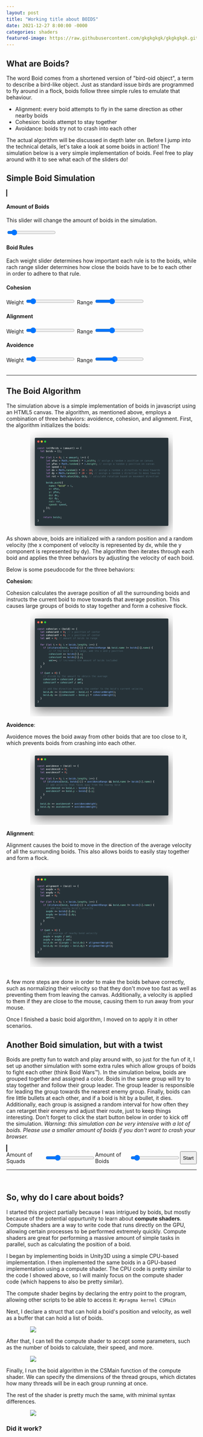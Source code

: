 ```yaml
---
layout: post
title: "Working title about BOIDS"
date: 2021-12-27 8:00:00 -0000
categories: shaders
featured-image: https://raw.githubusercontent.com/gkgkgkgk/gkgkgkgk.github.io/gh-pages/_posts/assets/nodesql/filter.png
---
```


## What are Boids?
The word Boid comes from a shortened version of "bird-oid object", a term to describe a bird-like object. Just as standard issue birds are programmed to fly around in a flock, boids follow three simple rules to emulate that behaviour.
* Alignment: every boid attempts to fly in the same direction as other nearby boids
* Cohesion: boids attempt to stay together
* Avoidance: boids try not to crash into each other

The actual algorithm will be discussed in depth later on. Before I jump into the technical details, let's take a look at some boids in action! The simulation below is a very simple implementation of boids. Feel free to play around with it to see what each of the sliders do!

## Simple Boid Simulation
<head>
    <link rel="stylesheet" href="styles.css">
</head>
<canvas id="myCanvas" width="500" height="500" style="border:1px solid #000000;">
</canvas>

<div>
    <h4>Amount of Boids</h4>
    <p>This slider will change the amount of boids in the simulation.</p>
    <div class='sliderContainer'>
        <input type="range" min="0" max="500" value="50" oninput="changeBoidAmount(this.value)" />
    </div>
</div>
<h4>Boid Rules</h4>
<p>Each weight slider determines how important each rule is to the boids, while rach range slider determines how close the boids have to be to each other in order to adhere to that rule.</p>
<div>
    <h4>Cohesion</h4>
    <div class='sliderContainer'>
        <span class='slider' id="cohesion">Weight</span>
        <input type="range" min="0" max="50" value="5" oninput="changeCohesionWeight(this.value)" />
        <span class='slider' id="cohesion">Range</span>
        <input type="range" min="1" max="750" value="250" oninput="changeCohesionRange(this.value)" />
    </div>
</div>

<div>
    <h4>Alignment</h4>
    <div class='sliderContainer'>
        <span class='slider'>Weight</span>
        <input type="range" min="0" max="50" value="5" oninput="changeAlignmentWeight(this.value)" />
        <span class='slider'>Range</span>
        <input type="range" min="1" max="750" value="250" oninput="changeAlignmentRange(this.value)" />
    </div>
</div>

<div>
    <h4>Avoidence</h4>
    <div class='sliderContainer'>
        <span class='slider'>Weight</span>
        <input type="range" min="0" max="500" value="50" oninput="changeAvoidenceWeight(this.value)" />
        <span class='slider'>Range</span>
        <input type="range" min="1" max="50" value="20" oninput="changeAvoidenceRange(this.value)" />
    </div>
</div>

<script>
    var c = document.getElementById("myCanvas");
    var ctx = c.getContext("2d");

    var mouse = {
        x: undefined,
        y: undefined
    };

    c.addEventListener("mousemove", function (e) {
        mouse.x = e.x;
        mouse.y = e.y;
        var rect = c.getBoundingClientRect();
        mouse.x -= rect.left;
        mouse.y -= rect.top;
    });

    let cohesionWeight = 0.0025;
    const changeCohesionWeight = (cohesion) => {
        cohesionWeight = cohesion / 1000;
    };

    let cohesionRange = 250;
    const changeCohesionRange = (cohesion) => {
        cohesionRange = cohesion;
    };

    let alignmentWeight = 0.026;
    const changeAlignmentWeight = (alignment) => {
        alignmentWeight = alignment / 1000;
    };

    let alignmentRange = 25;
    const changeAlignmentRange = (alignment) => {
        alignmentRange = alignment;
    };

    let avoidenceWeight = 0.104;
    const changeAvoidenceWeight = (avoidence) => {
        avoidenceWeight = avoidence / 1000;
    };

    let avoidenceRange = 5;
    const changeAvoidenceRange = (avoidence) => {
        avoidenceRange = avoidence;
    };

    let boidAmount = 100;
    const changeBoidAmount = (amt) => {
        boidAmount = amt;
    };

    const initBoids = (amount) => {
        let boids = [];
        for (let i = 0; i < amount; i++) {
            let xPos = Math.random() * c.width;
            let yPos = Math.random() * c.height;
            let speed = 1;
            let dx = Math.random() * 20 - 10;
            let dy = Math.random() * 20 - 10;
            let rot = Math.atan2(dy, dx);

            boids.push({
                name: "boid" + i,
                x: xPos,
                y: yPos,
                dx: dx,
                dy: dy,
                rot: rot,
                speed: speed,
                color: '#' + Math.floor(Math.random() * 16777215).toString(16)
            });
        }

        return boids;
    }

    const drawBoid = (boid) => {
        ctx.save();
        ctx.translate(boid.x, boid.y);
        ctx.rotate(Math.atan2(boid.dy, boid.dx));
        ctx.beginPath();
        ctx.moveTo(-2, 2);
        ctx.lineTo(-2, -2);
        ctx.lineTo(4, 0);

        ctx.closePath();
        ctx.stroke();
        ctx.fill();
        ctx.restore();
    }

    const distance = (boid1, boid2) => {
        return Math.sqrt(Math.pow(boid1.x - boid2.x, 2) + Math.pow(boid1.y - boid2.y, 2));
    }

    const cohesion = (boid) => {
        let cohesionX = 0;
        let cohesionY = 0;
        let amt = 0;

        for (let i = 0; i < boids.length; i++) {
            if (distance(boid, boids[i]) < cohesionRange && boid.name != boids[i].name) {
                cohesionX += boids[i].x;
                cohesionY += boids[i].y;
                amt++;
            }
        }

        if (amt > 0) {
            cohesionX = cohesionX / amt;
            cohesionY = cohesionY / amt;
            boid.dx += ((cohesionX - boid.x) * cohesionWeight);
            boid.dy += ((cohesionY - boid.y) * cohesionWeight);
        }
    }

    const avoidence = (boid) => {
        let avoidenceX = 0;
        let avoidenceY = 0;

        for (let i = 0; i < boids.length; i++) {
            if (distance(boid, boids[i]) < avoidenceRange && boid.name != boids[i].name) {
                avoidenceX += boid.x - boids[i].x;
                avoidenceY += boid.y - boids[i].y;

            }
        }

        boid.dx += avoidenceX * avoidenceWeight;
        boid.dy += avoidenceY * avoidenceWeight;
    }

    const alignment = (boid) => {
        let avgdx = 0;
        let avgdy = 0;
        let amt = 0;

        for (let i = 0; i < boids.length; i++) {
            if (distance(boid, boids[i]) < alignmentRange && boid.name != boids[i].name) {
                avgdx += boids[i].dx;
                avgdy += boids[i].dy;
                amt++;
            }
        }

        if (amt > 0) {
            avgdx = avgdx / amt;
            avgdy = avgdy / amt;
            boid.dx += ((avgdx - boid.dx) * alignmentWeight);
            boid.dy += ((avgdy - boid.dy) * alignmentWeight);
        }
    }

    const normalizeSpeed = (boid) => {
        let speed = Math.sqrt(Math.pow(boid.dx, 2) + Math.pow(boid.dy, 2));
        if (speed > boid.speed) {
            boid.dx *= boid.speed / speed;
            boid.dy *= boid.speed / speed;
        }
    }

    const dontLeave = (boid) => {
        const bounds = 5;

        if (boid.x < bounds) {
            boid.dx += 1;
        }
        else if (boid.x > c.width - bounds) {
            boid.dx -= 1;
        }

        if (boid.y < bounds) {
            boid.dy += 1;
        }
        else if (boid.y > c.height - bounds) {
            boid.dy -= 1;
        }
    }

    const avoidMouse = (boid) => {
        if (distance(boid, mouse) < 100) {
            boid.dx += (boid.x - mouse.x) * 0.025;
            boid.dy += (boid.y - mouse.y) * 0.025;
        }
    }

    const processBoid = (boid) => {
        cohesion(boid);
        avoidence(boid);
        alignment(boid);
        avoidMouse(boid);
        normalizeSpeed(boid);
        dontLeave(boid);

        boid.x += boid.dx;
        boid.y += boid.dy;
        boid.rot = rad2deg(Math.atan2(boid.dy, boid.dx));
    }

    const rad2deg = (rad) => {
        return rad * 180 / Math.PI;
    }

    const deg2rad = (deg) => {
        return deg * Math.PI / 180;
    }

    var boids = initBoids(500);

    const loop = () => {
        ctx.clearRect(0, 0, c.width, c.height);

        for (let i = 0; i < boidAmount; i++) {
            processBoid(boids[i]);
            drawBoid(boids[i]);
        }
        window.requestAnimationFrame(loop);
        console.log(cohesionWeight, alignmentWeight, avoidenceWeight);
    }

    window.requestAnimationFrame(loop);

</script>
<br>
<hr/>

## The Boid Algorithm
The simulation above is a simple implementation of boids in javascript using an HTML5 canvas. The algorithm, as mentioned above, employs a combination of three behaviors: avoidence, cohesion, and alignment. First, the algorithm initializes the boids:
<img src="https://raw.githubusercontent.com/gkgkgkgk/gkgkgkgk.github.io/gh-pages/_posts/assets/boids/initcode.png" width="75%" style="display: block; margin-left: auto; margin-right: auto; width: 75%;"/>
As shown above, boids are initialized with a random position and a random velocity (the x component of velocity is represented by dx, while the y component is represented by dy). The algorithm then iterates through each boid and applies the three behaviors by adjusting the velocity of each boid.

Below is some pseudocode for the three behaviors:

**Cohesion:**

Cohesion calculates the average position of all the surrounding boids and instructs the current boid to move towards that average position. This causes large groups of boids to stay together and form a cohesive flock.
<img src="https://raw.githubusercontent.com/gkgkgkgk/gkgkgkgk.github.io/gh-pages/_posts/assets/boids/cohesioncode.png" width="75%" style="display: block; margin-left: auto; margin-right: auto; width: 75%;"/>

**Avoidence**:

Avoidence moves the boid away from other boids that are too close to it, which prevents boids from crashing into each other. 
<img src="https://raw.githubusercontent.com/gkgkgkgk/gkgkgkgk.github.io/gh-pages/_posts/assets/boids/avoidencecode.png" width="75%" style="display: block; margin-left: auto; margin-right: auto; width: 75%;"/>

**Alignment**:

Alignment causes the boid to move in the direction of the average velocity of all the surrounding boids. This also allows boids to easily stay together and form a flock.

<img src="https://raw.githubusercontent.com/gkgkgkgk/gkgkgkgk.github.io/gh-pages/_posts/assets/boids/alignmentcode.png" width="75%" style="display: block; margin-left: auto; margin-right: auto; width: 75%;"/>
<br>

A few more steps are done in order to make the boids behave correctly, such as normalizing their velocity so that they don't move too fast as well as preventing them from leaving the canvas. Additionally, a velocity is applied to them if they are close to the mouse, causing them to run away from your mouse.

Once I finished a basic boid algorithm, I moved on to apply it in other scenarios.

## Another Boid simulation, but with a twist
Boids are pretty fun to watch and play around with, so just for the fun of it, I set up another simulation with some extra rules which allow groups of boids to fight each other (think Boid Wars™). In the simulation below, boids are grouped together and assigned a color. Boids in the same group will try to stay together and follow their group leader. The group leader is responsible for leading the group towards the nearest enemy group. Finally, boids can fire little bullets at each other, and if a boid is hit by a bullet, it dies. Additionally, each group is assigned a random interval for how often they can retarget their enemy and adjust their route, just to keep things interesting. Don't forget to click the start button below in order to kick off the simulation. *Warning: this simulation can be very intensive with a lot of boids. Please use a smaller amount of boids if you don't want to crash your browser.*

<canvas id="myCanvas2" width="500" height="500" style="border:1px solid #000000;">
</canvas>
<div style="display: flex; align-content: space-between;">
    <span>Amount of Squads</span><input type="range" min="1" max="20" value="5"
        oninput="changeSquadAmount(this.value)" />
    <span>Amount of Boids</span>
    <input type="range" min="1" max="50" value="5" oninput="changeBoidAmountSquad(this.value)" />
    <button onclick="start()">Start</button>
</div>

<script>
    var c2 = document.getElementById("myCanvas2");
    var ctx2 = c2.getContext("2d");

    let cohesionWeightSquad = 0.005;
    let alignmentWeightSquad = 0.01;
    let avoidenceWeightSquad = 0.01;
    let avoidenceRangeSquad = 20;

    let squadAmount = 5;
    let boidAmountSquad = 5;

    let bullets = [];

    const changeSquadAmount = (a) => {
        squadAmount = a;
    };

    const changeBoidAmountSquad = (a) => {
        boidAmountSquad = a;
    };

    const initBoidSquadrons = (amountOfSquads, amountOfBoids) => {
        let squads = [];
        for (let i = 0; i < amountOfSquads; i++) {
            let boids = [];
            let color = '#' + Math.floor(Math.random() * 16777215).toString(16);
            let leaderSteps = Math.floor(Math.random() * 10);

            for (let j = 0; j < amountOfBoids; j++) {
                let xPos = Math.random() * c.width;
                let yPos = Math.random() * c.height;
                let speed = 2;
                let dx = Math.random() * 10;
                let dy = Math.random() * 10;
                let rot = Math.atan2(dy, dx);

                boids.push({
                    name: "boid" + i + ":" + j,
                    squad: "squad" + i,
                    x: xPos,
                    y: yPos,
                    dx: dx,
                    dy: dy,
                    rot: rot,
                    speed: speed,
                    color: color,
                    fireRate: 20 + Math.floor(Math.random() * 100),
                    fireCounter: Math.floor(Math.random() * 20),
                });
            }

            let nearestSquad = i - 1;
            if (i < 0) {
                nearestSquad = amountOfSquads;
            }

            squads.push({
                name: "squad" + i,
                boids: boids,
                nearestSquad: nearestSquad,
                leaderSteps: leaderSteps,
                currentSteps: 0,
                dead: false
            });
        }

        return squads;
    }

    const drawBoidSquad = (boid) => {
        ctx2.save();
        ctx2.translate(boid.x, boid.y);
        ctx2.rotate(Math.atan2(boid.dy, boid.dx));
        ctx2.fillStyle = boid.color;
        ctx2.strokeStyle = boid.color;
        ctx2.beginPath();
        ctx2.moveTo(-3, 3);
        ctx2.lineTo(-3, -3);
        ctx2.lineTo(5, 0);

        ctx2.closePath();
        ctx2.stroke();
        ctx2.fill();
        ctx2.restore();
    }

    const drawBullet = (bullet) => {
        ctx2.save();
        ctx2.translate(bullet.x, bullet.y);
        ctx2.fillStyle = bullet.color;
        ctx2.strokeStyle = bullet.color;
        ctx2.beginPath();
        ctx2.arc(0, 0, 2, 0, 2 * Math.PI);
        ctx2.stroke();
        ctx2.fill();
        ctx2.restore();
    }

    const cohesionSquad = (boid, boidLeader) => {
        let cohesionX = boidLeader.x;
        let cohesionY = boidLeader.y;

        boid.dx += ((cohesionX - boid.x) * cohesionWeight);
        boid.dy += ((cohesionY - boid.y) * cohesionWeight);
    }

    const avoidenceSquad = (boid, boids) => {
        let avoidenceX = 0;
        let avoidenceY = 0;

        for (let i = 0; i < boids.length; i++) {
            if (distance(boid, boids[i]) < avoidenceRange && boid.name != boids[i].name) {
                avoidenceX += boid.x - boids[i].x;
                avoidenceY += boid.y - boids[i].y;

            }
        }

        boid.dx += avoidenceX * avoidenceWeight;
        boid.dy += avoidenceY * avoidenceWeight;
    }

    const alignmentSquad = (boid, leader) => {
        let avgdx = leader.dx;
        let avgdy = leader.dy;

        boid.dx += ((avgdx - boid.dx) * alignmentWeight);
        boid.dy += ((avgdy - boid.dy) * alignmentWeight);
    }

    const normalizeSpeedSquad = (boid) => {
        let speed = Math.sqrt(Math.pow(boid.dx, 2) + Math.pow(boid.dy, 2));
        if (speed > boid.speed) {
            boid.dx *= boid.speed / speed;
            boid.dy *= boid.speed / speed;
        }
    }

    const dontLeaveSquad = (boid) => {
        const bounds = 100;

        if (boid.x < bounds) {
            boid.dx += 1;
        }
        else if (boid.x > c.width - bounds) {
            boid.dx -= 1;
        }

        if (boid.y < bounds) {
            boid.dy += 1;
        }
        else if (boid.y > c.height - bounds) {
            boid.dy -= 1;
        }
    }

    const fire = (boid) => {
        let bullet = {
            boid: boid,
            dx: boid.dx,
            dy: boid.dy,
            x: boid.x,
            y: boid.y,
            speed: 5,
            color: boid.color
        }

        let speed = Math.sqrt(Math.pow(bullet.dx, 2) + Math.pow(bullet.dy, 2));
        bullet.dx /= speed;
        bullet.dy /= speed;

        bullets.push(bullet);
    }

    const processBoidSquad = (boid, boids) => {
        cohesionSquad(boid, boids[0]);
        avoidenceSquad(boid, allBoids);
        alignmentSquad(boid, boids[0]);
        normalizeSpeedSquad(boid);
        dontLeaveSquad(boid);

        if (boid.fireCounter > boid.fireRate) {
            boid.fireCounter = 0;
            fire(boid);
        }
        else {
            boid.fireCounter++;
        }

        boid.x += boid.dx;
        boid.y += boid.dy;
        boid.rot = rad2deg(Math.atan2(boid.dy, boid.dx));
    }

    const processSquadLeader = (squad) => {
        squad.currentSteps++;
        if (squad.currentSteps > squad.leaderSteps) {
            let nearestSquad = 0;

            let nearestPos = {
                x: 10000,
                y: 10000
            };

            for (let i = 0; i < squads.length; i++) {
                if (squad.name != squads[i].name) {
                    let avgPosX = 0;
                    let avgPosY = 0;
                    let amt = 0;

                    for (let j = 0; j < squads[i].boids.length; j++) {
                        avgPosX += squads[i].boids[j].x;
                        avgPosY += squads[i].boids[j].y;
                        amt++;
                    }

                    avgPosX = avgPosX / amt;
                    avgPosY = avgPosY / amt;

                    if (distance({ x: avgPosX, y: avgPosY }, squad.boids[0]) < distance({ x: nearestPos.x, y: nearestPos.y }, squad.boids[0])) {
                        nearestPos = { x: avgPosX, y: avgPosY };
                        squad.nearestSquad = squads[i];
                    }
                }
            }

            squad.boids[0].dx += ((nearestPos.x - squad.boids[0].x) * cohesionWeight);
            squad.boids[0].dy += ((nearestPos.y - squad.boids[0].y) * cohesionWeight);
            squad.currentSteps = 0;
        }

        dontLeaveSquad(squad.boids[0]);
        normalizeSpeedSquad(squad.boids[0]);
        squad.boids[0].x += squad.boids[0].dx;
        squad.boids[0].y += squad.boids[0].dy;
    }

    const processBullet = (bullet, i) => {
        bullet.x += bullet.dx * bullet.speed;
        bullet.y += bullet.dy * bullet.speed;

        if (bullet.x > c.width || bullet.x < 0 || bullet.y > c.height || bullet.y < 0) {
            bullets.splice(i, 1);
        }

        for (let j = 0; j < squads.length; j++) {
            if (bullet.boid.squad != squads[j].name) {
                for (let k = 1; k < squads[j].boids.length; k++) {
                    if (distance(bullet, squads[j].boids[k]) < 3) {
                        bullets.splice(i, 1);
                        squads[j].boids.splice(k, 1);
                    }
                }
            }
        }
    }

    var squads = [];
    var allBoids = [];



    const start = () => {
        allBoids = [];
        squads = [];
        squads = initBoidSquadrons(squadAmount, boidAmount);
        for (let i = 0; i < squads.length; i++) {
            for (let j = 0; j < squads[i].boids.length; j++) {
                allBoids.push(squads[i].boids[j]);
            }
        }
    }

    const loopSquad = () => {
        ctx2.clearRect(0, 0, c.width, c.height);
        for (let i = 0; i < squads.length; i++) {
            if (!squads[i].dead) {
                processSquadLeader(squads[i]);
                drawBoidSquad(squads[i].boids[0]);
                if (squads[i].boids.length == 1) {
                    squads[i].dead = true;
                }
                for (let j = 1; j < squads[i].boids.length; j++) {
                    if (squads[i].boids[j]) {
                        processBoidSquad(squads[i].boids[j], squads[i].boids);
                        drawBoidSquad(squads[i].boids[j]);
                    }
                }
            }
        }

        for (let i = 0; i < bullets.length; i++) {
            if (bullets[i]) {
                drawBullet(bullets[i]);
                processBullet(bullets[i], i);
            }
        }

        window.requestAnimationFrame(loopSquad);
    }

    window.requestAnimationFrame(loopSquad);

</script>
<hr/>
<br>

## So, why do I care about boids?

I started this project partially because I was intrigued by boids, but mostly because of the potential oppurtunity to learn about **compute shaders**. Compute shaders are a way to write code that runs directly on the GPU, allowing certain processes to be performed extremely quickly. Compute shaders are great for performing a massive amount of simple tasks in parallel, such as calculating the position of a boid.

I began by implementing boids in Unity3D using a simple CPU-based implementation. I then implemented the same boids in a GPU-based implementation using a compute shader. The CPU code is pretty similar to the code I showed above, so I will mainly focus on the compute shader code (which happens to also be pretty similar).

The compute shader begins by declaring the entry point to the program, allowing other scripts to be able to access it:
```#pragma kernel CSMain```

Next, I declare a struct that can hold a boid's position and velocity, as well as a buffer that can hold a list of boids.

<img src="https://raw.githubusercontent.com/gkgkgkgk/gkgkgkgk.github.io/gh-pages/_posts/assets/boids/computecode1.png" width="75%" style="display: block; margin-left: auto; margin-right: auto; width: 75%;"/>

After that, I can tell the compute shader to accept some parameters, such as the number of boids to calculate, their speed, and more.

<img src="https://raw.githubusercontent.com/gkgkgkgk/gkgkgkgk.github.io/gh-pages/_posts/assets/boids/computecode2.png" width="75%" style="display: block; margin-left: auto; margin-right: auto; width: 75%;"/>

Finally, I run the boid algorithm in the CSMain function of the compute shader. We can specify the dimensions of the thread groups, which dictates how many threads will be in each group running at once.

The rest of the shader is pretty much the same, with minimal syntax differences.

<img src="https://raw.githubusercontent.com/gkgkgkgk/gkgkgkgk.github.io/gh-pages/_posts/assets/boids/computecode3.png" width="75%" style="display: block; margin-left: auto; margin-right: auto; width: 75%;"/>

### Did it work?